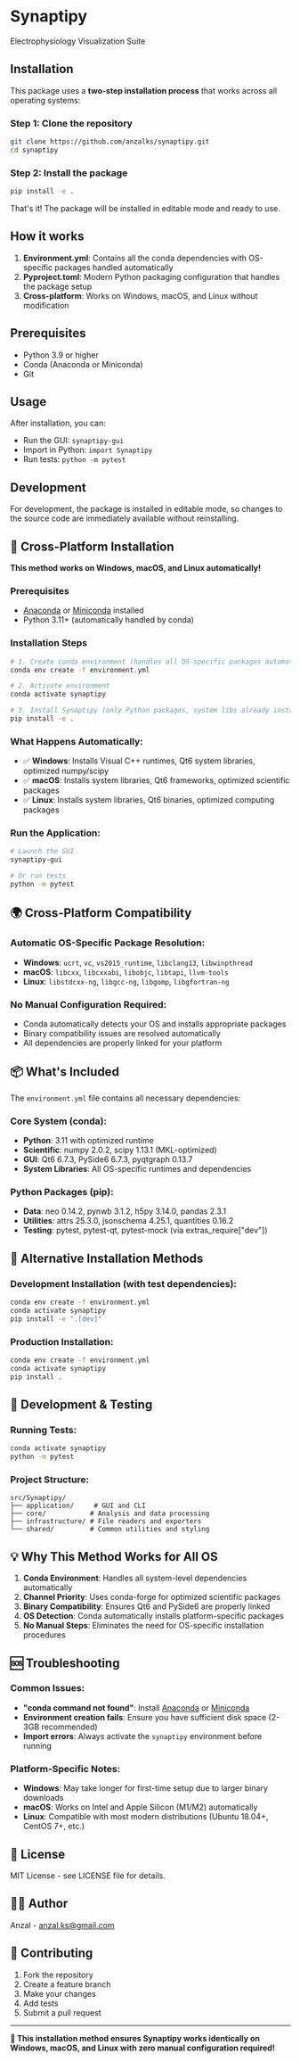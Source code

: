 # Synaptipy

Electrophysiology Visualization Suite

## Installation

This package uses a **two-step installation process** that works across all operating systems:

### Step 1: Clone the repository
```bash
git clone https://github.com/anzalks/synaptipy.git
cd synaptipy
```

### Step 2: Install the package
```bash
pip install -e .
```

That's it! The package will be installed in editable mode and ready to use.

## How it works

1. **Environment.yml**: Contains all the conda dependencies with OS-specific packages handled automatically
2. **Pyproject.toml**: Modern Python packaging configuration that handles the package setup
3. **Cross-platform**: Works on Windows, macOS, and Linux without modification

## Prerequisites

- Python 3.9 or higher
- Conda (Anaconda or Miniconda)
- Git

## Usage

After installation, you can:

- Run the GUI: `synaptipy-gui`
- Import in Python: `import Synaptipy`
- Run tests: `python -m pytest`

## Development

For development, the package is installed in editable mode, so changes to the source code are immediately available without reinstalling.

## 🚀 **Cross-Platform Installation**

**This method works on Windows, macOS, and Linux automatically!**

### Prerequisites
- [Anaconda](https://www.anaconda.com/download) or [Miniconda](https://docs.conda.io/en/latest/miniconda.html) installed
- Python 3.11+ (automatically handled by conda)

### **Installation Steps**

```bash
# 1. Create conda environment (handles all OS-specific packages automatically)
conda env create -f environment.yml

# 2. Activate environment
conda activate synaptipy

# 3. Install Synaptipy (only Python packages, system libs already installed)
pip install -e .
```

### **What Happens Automatically:**

- ✅ **Windows**: Installs Visual C++ runtimes, Qt6 system libraries, optimized numpy/scipy
- ✅ **macOS**: Installs system libraries, Qt6 frameworks, optimized scientific packages  
- ✅ **Linux**: Installs system libraries, Qt6 binaries, optimized computing packages

### **Run the Application:**

```bash
# Launch the GUI
synaptipy-gui

# Or run tests
python -m pytest
```

## 🌍 **Cross-Platform Compatibility**

### **Automatic OS-Specific Package Resolution:**
- **Windows**: `ucrt`, `vc`, `vs2015_runtime`, `libclang13`, `libwinpthread`
- **macOS**: `libcxx`, `libcxxabi`, `libobjc`, `libtapi`, `llvm-tools`
- **Linux**: `libstdcxx-ng`, `libgcc-ng`, `libgomp`, `libgfortran-ng`

### **No Manual Configuration Required:**
- Conda automatically detects your OS and installs appropriate packages
- Binary compatibility issues are resolved automatically
- All dependencies are properly linked for your platform

## 📦 **What's Included**

The `environment.yml` file contains all necessary dependencies:

### **Core System (conda):**
- **Python**: 3.11 with optimized runtime
- **Scientific**: numpy 2.0.2, scipy 1.13.1 (MKL-optimized)
- **GUI**: Qt6 6.7.3, PySide6 6.7.3, pyqtgraph 0.13.7
- **System Libraries**: All OS-specific runtimes and dependencies

### **Python Packages (pip):**
- **Data**: neo 0.14.2, pynwb 3.1.2, h5py 3.14.0, pandas 2.3.1
- **Utilities**: attrs 25.3.0, jsonschema 4.25.1, quantities 0.16.2
- **Testing**: pytest, pytest-qt, pytest-mock (via extras_require["dev"])

## 🔧 **Alternative Installation Methods**

### **Development Installation (with test dependencies):**
```bash
conda env create -f environment.yml
conda activate synaptipy
pip install -e ".[dev]"
```

### **Production Installation:**
```bash
conda env create -f environment.yml
conda activate synaptipy
pip install .
```

## 🧪 **Development & Testing**

### **Running Tests:**
```bash
conda activate synaptipy
python -m pytest
```

### **Project Structure:**
```
src/Synaptipy/
├── application/     # GUI and CLI
├── core/           # Analysis and data processing
├── infrastructure/ # File readers and exporters
└── shared/         # Common utilities and styling
```

## 💡 **Why This Method Works for All OS**

1. **Conda Environment**: Handles all system-level dependencies automatically
2. **Channel Priority**: Uses conda-forge for optimized scientific packages
3. **Binary Compatibility**: Ensures Qt6 and PySide6 are properly linked
4. **OS Detection**: Conda automatically installs platform-specific packages
5. **No Manual Steps**: Eliminates the need for OS-specific installation procedures

## 🆘 **Troubleshooting**

### **Common Issues:**
- **"conda command not found"**: Install [Anaconda](https://www.anaconda.com/download) or [Miniconda](https://docs.conda.io/en/latest/miniconda.html)
- **Environment creation fails**: Ensure you have sufficient disk space (2-3GB recommended)
- **Import errors**: Always activate the `synaptipy` environment before running

### **Platform-Specific Notes:**
- **Windows**: May take longer for first-time setup due to larger binary downloads
- **macOS**: Works on Intel and Apple Silicon (M1/M2) automatically
- **Linux**: Compatible with most modern distributions (Ubuntu 18.04+, CentOS 7+, etc.)

## 📄 **License**

MIT License - see LICENSE file for details.

## 👨‍💻 **Author**

Anzal - anzal.ks@gmail.com

## 🤝 **Contributing**

1. Fork the repository
2. Create a feature branch
3. Make your changes
4. Add tests
5. Submit a pull request

---

**🎯 This installation method ensures Synaptipy works identically on Windows, macOS, and Linux with zero manual configuration required!**
